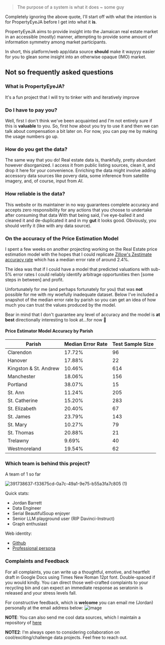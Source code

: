 > The purpose of a system is what it does
> ~ some guy

Completely ignoring the above quote, I'll start off with what the _intention_ is for PropertyEyeJA before I get into what it **is**.

PropertyEyeJA aims to provide insight into the Jamaican real estate market in an accessible (mostly) manner, attempting to provide some amount of information symmetry among market participants.

In short, this platform/web app/data source **should** make it wayyyy easier for you to glean some insight into an otherwise opaque (IMO) market. 


## Not so frequently asked questions

### What is PropertyEyeJA?
It's a fun project that I will try to tinker with and iteratively improve

### Do I have to pay you?
Well, first I don't think we've been acquainted and I'm not entirely sure if this is **valuable** to you. So, first how about you try to use it and then we can talk about compensation a bit later on. For now, you can pay me by making the usage numbers go up.

### How do you get the data?
The same way that you do! Real estate data is, thankfully, pretty abundant however disorganized. I access it from public listing sources, clean it, and drop it here for your convenience.
Enriching the data might involve adding accessory data sources like povery data, some inference from satellite imagery, and, of course, input from _AI_. 

### How reliable is the data?
<Legalese>This website or its maintainer in no way guarantees complete accuracy and accepts zero responsibility for any actions that you choose to undertake after consuming that data</Legalese>
With that being said, I've eye-balled it and cleaned it and de-duplicated it and in my **gut** it looks good. Obviously, you should verify it (like with any data source).

### On the accuracy of the Price Estimation Model
I spent a few weeks on another projecting working on the Real Estate price estimation model with the hopes that I could replicate [Zillow's Zestimate accuracy rate](https://www.zillow.com/z/zestimate/) which has a median error rate of around 2.4%. 

The idea was that if I could have a model that predicted valuations with sub-5% error rates I could reliably identify arbitrage opportunities then [some steps in between] and profit.

Unfortunately for me (and perhaps fortunately for you) that was **not** possible for me with my woefully inadequate dataset. Below I've included a snapshot of the median error rate by parish so you can get an idea of how much you can trust the values produced by the model.

Bear in mind that I don't guarantee any level of accuracy and the model is **at best** directionally interesting to look at...for now 🤞

#### Price Estimator Model Accuracy by Parish

| Parish           | Median Error Rate | Test Sample Size |
|------------------|-------------------|------------------|
| Clarendon        | 17.72%            | 96               |
| Hanover          | 17.88%            | 22               |
| Kingston & St. Andrew | 10.46%      | 614              |
| Manchester       | 18.06%            | 156              |
| Portland         | 38.07%            | 15               |
| St. Ann          | 11.24%            | 205              |
| St. Catherine    | 15.20%            | 283              |
| St. Elizabeth    | 20.40%            | 67               |
| St. James        | 23.79%            | 143              |
| St. Mary         | 10.27%            | 79               |
| St. Thomas       | 20.88%            | 21               |
| Trelawny         | 9.69%             | 40               |
| Westmoreland     | 19.54%            | 62               |


### Which team is behind this project?

A team of 1 so far

![391738637-f33675cd-0a7c-49a1-9e75-b55a3fa7c805 (1)](https://github.com/user-attachments/assets/1bf03807-ed9e-4685-a721-21e465c55124)


Quick stats:
* Jordan Barrett
* Data Engineer
* Serial BeautifulSoup enjoyer
* Senior LLM playground user (RIP Davinci-Instruct)
* Graph enthusiast

Web identity:
- [Github](https://github.com/jordan-barrett-jm/)
- [Professional persona](https://www.linkedin.com/in/jordan-barrett-jm/)


### Complaints and Feedback

For all complaints, you can write up a thoughtful, emotive, and heartfelt draft in Google Docs using Times New Roman 12pt font. Double-spaced if you would kindly. You can direct those well-crafted complaints to your recycling bin and can expect an immediate response as seratonin is released and your stress levels fall.

For constructive feedback, which is **welcome** you can email me (Jordan) personally at the email address below:
![image](https://github.com/user-attachments/assets/9aec2850-cd7e-43db-ab43-3f630608f95e)

**NOTE**: You can also send me cool data sources, which I maintain a repository of [here](https://docs.google.com/document/d/e/2PACX-1vTNApip1F4QHeQY3z_1oN5pyCoOZ1K091lt_Rvm0nue1XdAgq6xd81PckYUSbSFePI1x5KvQ_i_s24S/pub)

**NOTE2**: I'm always open to considering collaboration on cool/exciting/challenge data projects. Feel free to reach out.



